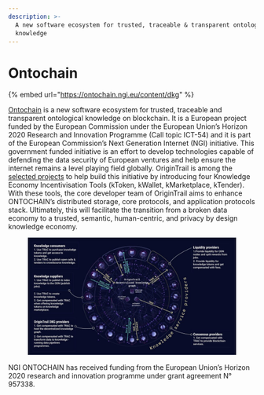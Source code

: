 ```yaml
---
description: >-
  A new software ecosystem for trusted, traceable & transparent ontological
  knowledge
---
```


# Ontochain

{% embed url="https://ontochain.ngi.eu/content/dkg" %}

[Ontochain](https://ontochain.ngi.eu/) is a new software ecosystem for trusted, traceable and transparent ontological knowledge on blockchain. It is a European project funded by the European Commission under the European Union’s Horizon 2020 Research and Innovation Programme (Call topic ICT-54) and it is part of the European Commission’s Next Generation Internet (NGI) initiative. This government funded initiative is an effort to develop technologies capable of defending the data security of European ventures and help ensure the internet remains a level playing field globally. OriginTrail is among the [selected projects](https://ontochain.ngi.eu/selected-projects) to help build this initiative by introducing four Knowledge Economy Incentivisation Tools (kToken, kWallet, kMarketplace, kTender). With these tools, the core developer team of OriginTrail aims to enhance ONTOCHAIN’s distributed storage, core protocols, and application protocols stack. Ultimately, this will facilitate the transition from a broken data economy to a trusted, semantic, human-centric, and privacy by design knowledge economy.

<figure><img src="../.gitbook/assets/image (6).png" alt=""><figcaption></figcaption></figure>

&#x20;NGI ONTOCHAIN has received funding from the European Union’s Horizon 2020 research and innovation programme under grant agreement N° 957338.
